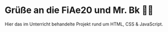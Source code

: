 # Grüße an die FiAe20 und Mr. Bk 🧛‍♀️

Hier das im Unterricht behandelte Projekt rund um HTML, CSS & JavaScript.
